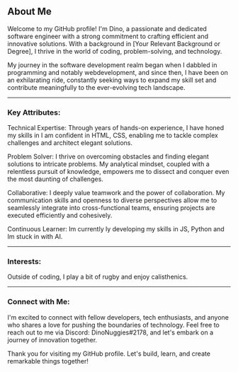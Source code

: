 
<h2>About Me</h2>

Welcome to my GitHub profile! I'm Dino, a passionate and dedicated software engineer with a strong commitment to crafting efficient and innovative solutions. With a background in [Your Relevant Background or Degree], I thrive in the world of coding, problem-solving, and technology.

My journey in the software development realm began when I dabbled in programming and notably webdevelopment, and since then, I have been on an exhilarating ride, constantly seeking ways to expand my skill set and contribute meaningfully to the ever-evolving tech landscape.
<hr>
<h3>Key Attributes:</h3>

Technical Expertise: Through years of hands-on experience, I have honed my skills in I am confident in HTML, CSS, enabling me to tackle complex challenges and architect elegant solutions.

Problem Solver: I thrive on overcoming obstacles and finding elegant solutions to intricate problems. My analytical mindset, coupled with a relentless pursuit of knowledge, empowers me to dissect and conquer even the most daunting of challenges.

Collaborative: I deeply value teamwork and the power of collaboration. My communication skills and openness to diverse perspectives allow me to seamlessly integrate into cross-functional teams, ensuring projects are executed efficiently and cohesively.

Continuous Learner: Im currently ly developing my skills in JS, Python and Im stuck in with AI.
<hr>
<h3>Interests:</h3>

Outside of coding, I play a bit of rugby and enjoy calisthenics.
<hr>
<h3>Connect with Me:</h3>

I'm excited to connect with fellow developers, tech enthusiasts, and anyone who shares a love for pushing the boundaries of technology. Feel free to reach out to me via Discord: DinoNuggies#2178, and let's embark on a journey of innovation together.

Thank you for visiting my GitHub profile. Let's build, learn, and create remarkable things together!

